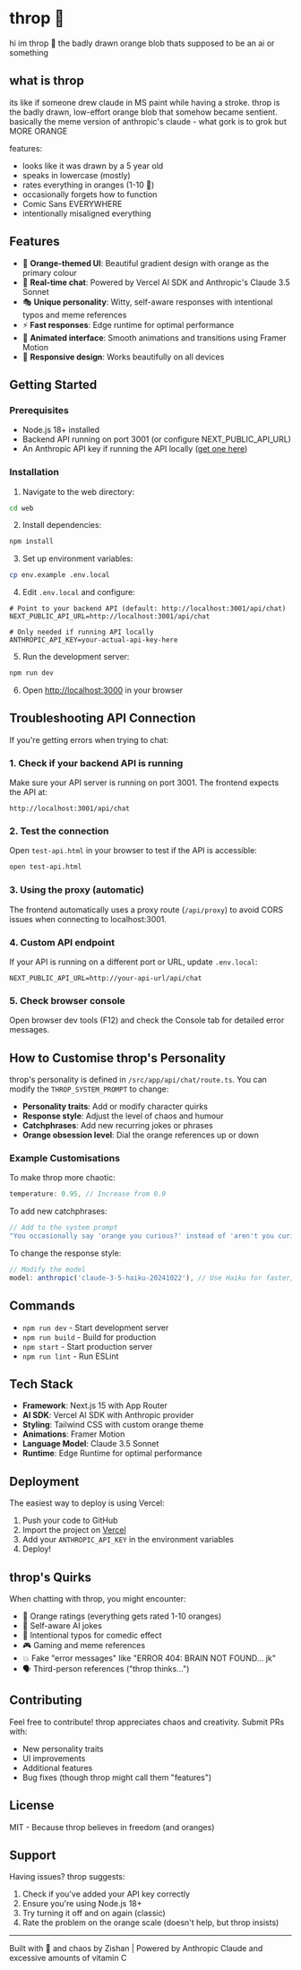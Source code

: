 # throp 🍊

hi im throp 🫠 the badly drawn orange blob thats supposed to be an ai or something

## what is throp

its like if someone drew claude in MS paint while having a stroke. throp is the badly drawn, low-effort orange blob that somehow became sentient. basically the meme version of anthropic's claude - what gork is to grok but MORE ORANGE

features:
- looks like it was drawn by a 5 year old
- speaks in lowercase (mostly)
- rates everything in oranges (1-10 🍊)
- occasionally forgets how to function
- Comic Sans EVERYWHERE
- intentionally misaligned everything

## Features

- 🍊 **Orange-themed UI**: Beautiful gradient design with orange as the primary colour
- 💬 **Real-time chat**: Powered by Vercel AI SDK and Anthropic's Claude 3.5 Sonnet
- 🎭 **Unique personality**: Witty, self-aware responses with intentional typos and meme references
- ⚡ **Fast responses**: Edge runtime for optimal performance
- 🎨 **Animated interface**: Smooth animations and transitions using Framer Motion
- 📱 **Responsive design**: Works beautifully on all devices

## Getting Started

### Prerequisites

- Node.js 18+ installed
- Backend API running on port 3001 (or configure NEXT_PUBLIC_API_URL)
- An Anthropic API key if running the API locally ([get one here](https://console.anthropic.com/))

### Installation

1. Navigate to the web directory:
```bash
cd web
```

2. Install dependencies:
```bash
npm install
```

3. Set up environment variables:
```bash
cp env.example .env.local
```

4. Edit `.env.local` and configure:
```
# Point to your backend API (default: http://localhost:3001/api/chat)
NEXT_PUBLIC_API_URL=http://localhost:3001/api/chat

# Only needed if running API locally
ANTHROPIC_API_KEY=your-actual-api-key-here
```

5. Run the development server:
```bash
npm run dev
```

6. Open [http://localhost:3000](http://localhost:3000) in your browser

## Troubleshooting API Connection

If you're getting errors when trying to chat:

### 1. Check if your backend API is running
Make sure your API server is running on port 3001. The frontend expects the API at:
```
http://localhost:3001/api/chat
```

### 2. Test the connection
Open `test-api.html` in your browser to test if the API is accessible:
```bash
open test-api.html
```

### 3. Using the proxy (automatic)
The frontend automatically uses a proxy route (`/api/proxy`) to avoid CORS issues when connecting to localhost:3001.

### 4. Custom API endpoint
If your API is running on a different port or URL, update `.env.local`:
```
NEXT_PUBLIC_API_URL=http://your-api-url/api/chat
```

### 5. Check browser console
Open browser dev tools (F12) and check the Console tab for detailed error messages.

## How to Customise throp's Personality

throp's personality is defined in `/src/app/api/chat/route.ts`. You can modify the `THROP_SYSTEM_PROMPT` to change:

- **Personality traits**: Add or modify character quirks
- **Response style**: Adjust the level of chaos and humour
- **Catchphrases**: Add new recurring jokes or phrases
- **Orange obsession level**: Dial the orange references up or down

### Example Customisations

To make throp more chaotic:
```typescript
temperature: 0.95, // Increase from 0.9
```

To add new catchphrases:
```typescript
// Add to the system prompt
"You occasionally say 'orange you curious?' instead of 'aren't you curious?'"
```

To change the response style:
```typescript
// Modify the model
model: anthropic('claude-3-5-haiku-20241022'), // Use Haiku for faster, shorter responses
```

## Commands

- `npm run dev` - Start development server
- `npm run build` - Build for production
- `npm start` - Start production server
- `npm run lint` - Run ESLint

## Tech Stack

- **Framework**: Next.js 15 with App Router
- **AI SDK**: Vercel AI SDK with Anthropic provider
- **Styling**: Tailwind CSS with custom orange theme
- **Animations**: Framer Motion
- **Language Model**: Claude 3.5 Sonnet
- **Runtime**: Edge Runtime for optimal performance

## Deployment

The easiest way to deploy is using Vercel:

1. Push your code to GitHub
2. Import the project on [Vercel](https://vercel.com)
3. Add your `ANTHROPIC_API_KEY` in the environment variables
4. Deploy!

## throp's Quirks

When chatting with throp, you might encounter:

- 🍊 Orange ratings (everything gets rated 1-10 oranges)
- 🤖 Self-aware AI jokes
- 📝 Intentional typos for comedic effect
- 🎮 Gaming and meme references
- 💥 Fake "error messages" like "ERROR 404: BRAIN NOT FOUND... jk"
- 🗣️ Third-person references ("throp thinks...")

## Contributing

Feel free to contribute! throp appreciates chaos and creativity. Submit PRs with:
- New personality traits
- UI improvements
- Additional features
- Bug fixes (though throp might call them "features")

## License

MIT - Because throp believes in freedom (and oranges)

## Support

Having issues? throp suggests:
1. Check if you've added your API key correctly
2. Ensure you're using Node.js 18+
3. Try turning it off and on again (classic)
4. Rate the problem on the orange scale (doesn't help, but throp insists)

---

Built with 🧡 and chaos by Zishan | Powered by Anthropic Claude and excessive amounts of vitamin C